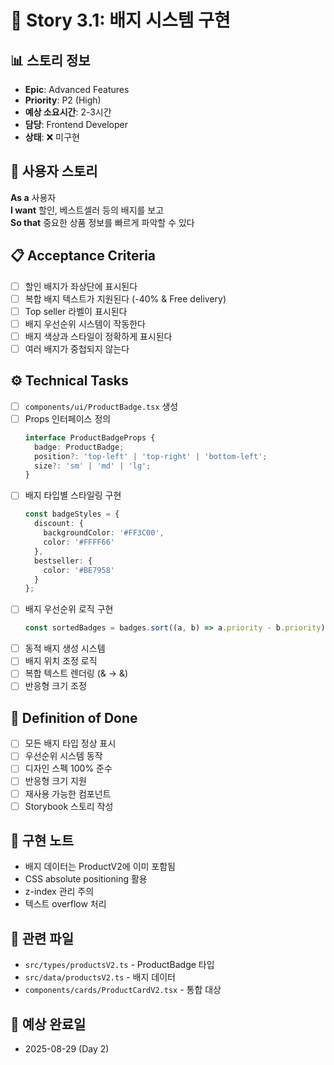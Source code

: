 # 📝 Story 3.1: 배지 시스템 구현

## 📊 스토리 정보
- **Epic**: Advanced Features  
- **Priority**: P2 (High)
- **예상 소요시간**: 2-3시간
- **담당**: Frontend Developer
- **상태**: ❌ 미구현

## 🎯 사용자 스토리
**As a** 사용자  
**I want** 할인, 베스트셀러 등의 배지를 보고  
**So that** 중요한 상품 정보를 빠르게 파악할 수 있다

## 📋 Acceptance Criteria
- [ ] 할인 배지가 좌상단에 표시된다
- [ ] 복합 배지 텍스트가 지원된다 (-40% & Free delivery)
- [ ] Top seller 라벨이 표시된다
- [ ] 배지 우선순위 시스템이 작동한다
- [ ] 배지 색상과 스타일이 정확하게 표시된다
- [ ] 여러 배지가 중첩되지 않는다

## ⚙️ Technical Tasks
- [ ] `components/ui/ProductBadge.tsx` 생성
- [ ] Props 인터페이스 정의
  ```typescript
  interface ProductBadgeProps {
    badge: ProductBadge;
    position?: 'top-left' | 'top-right' | 'bottom-left';
    size?: 'sm' | 'md' | 'lg';
  }
  ```
- [ ] 배지 타입별 스타일링 구현
  ```typescript
  const badgeStyles = {
    discount: {
      backgroundColor: '#FF3C00',
      color: '#FFFF66'
    },
    bestseller: {
      color: '#BE7958'
    }
  };
  ```
- [ ] 배지 우선순위 로직 구현
  ```typescript
  const sortedBadges = badges.sort((a, b) => a.priority - b.priority);
  ```
- [ ] 동적 배지 생성 시스템
- [ ] 배지 위치 조정 로직
- [ ] 복합 텍스트 렌더링 (&amp; → &)
- [ ] 반응형 크기 조정

## 🎯 Definition of Done
- [ ] 모든 배지 타입 정상 표시
- [ ] 우선순위 시스템 동작
- [ ] 디자인 스펙 100% 준수
- [ ] 반응형 크기 지원
- [ ] 재사용 가능한 컴포넌트
- [ ] Storybook 스토리 작성

## 📝 구현 노트
- 배지 데이터는 ProductV2에 이미 포함됨
- CSS absolute positioning 활용
- z-index 관리 주의
- 텍스트 overflow 처리

## 🔗 관련 파일
- `src/types/productsV2.ts` - ProductBadge 타입
- `src/data/productsV2.ts` - 배지 데이터
- `components/cards/ProductCardV2.tsx` - 통합 대상

## 📅 예상 완료일
- 2025-08-29 (Day 2)